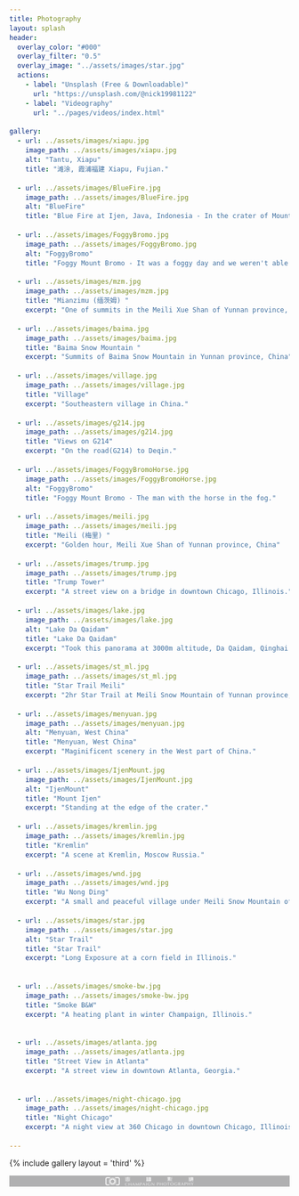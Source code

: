 ```yaml
---
title: Photography
layout: splash
header:
  overlay_color: "#000"
  overlay_filter: "0.5"
  overlay_image: "../assets/images/star.jpg"
  actions:
    - label: "Unsplash (Free & Downloadable)"
      url: "https://unsplash.com/@nick19981122"
    - label: "Videography"
      url: "../pages/videos/index.html"

gallery:
  - url: ../assets/images/xiapu.jpg
    image_path: ../assets/images/xiapu.jpg
    alt: "Tantu, Xiapu"
    title: "滩涂, 霞浦福建 Xiapu, Fujian."

  - url: ../assets/images/BlueFire.jpg
    image_path: ../assets/images/BlueFire.jpg
    alt: "BlueFire"
    title: "Blue Fire at Ijen, Java, Indonesia - In the crater of Mount Ijen."

  - url: ../assets/images/FoggyBromo.jpg
    image_path: ../assets/images/FoggyBromo.jpg
    alt: "FoggyBromo"
    title: "Foggy Mount Bromo - It was a foggy day and we weren't able to see the full Mount Bromo."

  - url: ../assets/images/mzm.jpg
    image_path: ../assets/images/mzm.jpg
    title: "Mianzimu (缅茨姆) "
    excerpt: "One of summits in the Meili Xue Shan of Yunnan province, China"

  - url: ../assets/images/baima.jpg
    image_path: ../assets/images/baima.jpg
    title: "Baima Snow Mountain "
    excerpt: "Summits of Baima Snow Mountain in Yunnan province, China"

  - url: ../assets/images/village.jpg
    image_path: ../assets/images/village.jpg
    title: "Village"
    excerpt: "Southeastern village in China."

  - url: ../assets/images/g214.jpg
    image_path: ../assets/images/g214.jpg
    title: "Views on G214"
    excerpt: "On the road(G214) to Deqin."

  - url: ../assets/images/FoggyBromoHorse.jpg
    image_path: ../assets/images/FoggyBromoHorse.jpg
    alt: "FoggyBromo"
    title: "Foggy Mount Bromo - The man with the horse in the fog."

  - url: ../assets/images/meili.jpg
    image_path: ../assets/images/meili.jpg
    title: "Meili (梅里) "
    excerpt: "Golden hour, Meili Xue Shan of Yunnan province, China"

  - url: ../assets/images/trump.jpg
    image_path: ../assets/images/trump.jpg
    title: "Trump Tower"
    excerpt: "A street view on a bridge in downtown Chicago, Illinois."

  - url: ../assets/images/lake.jpg
    image_path: ../assets/images/lake.jpg
    alt: "Lake Da Qaidam"
    title: "Lake Da Qaidam"
    excerpt: "Took this panorama at 3000m altitude, Da Qaidam, Qinghai Northwestern China."

  - url: ../assets/images/st_ml.jpg
    image_path: ../assets/images/st_ml.jpg
    title: "Star Trail Meili"
    excerpt: "2hr Star Trail at Meili Snow Mountain of Yunnan province, China"

  - url: ../assets/images/menyuan.jpg
    image_path: ../assets/images/menyuan.jpg
    alt: "Menyuan, West China"
    title: "Menyuan, West China"
    excerpt: "Maginificent scenery in the West part of China."

  - url: ../assets/images/IjenMount.jpg
    image_path: ../assets/images/IjenMount.jpg
    alt: "IjenMount"
    title: "Mount Ijen"
    excerpt: "Standing at the edge of the crater."

  - url: ../assets/images/kremlin.jpg
    image_path: ../assets/images/kremlin.jpg
    title: "Kremlin"
    excerpt: "A scene at Kremlin, Moscow Russia."

  - url: ../assets/images/wnd.jpg
    image_path: ../assets/images/wnd.jpg
    title: "Wu Nong Ding"
    excerpt: "A small and peaceful village under Meili Snow Mountain of Yunnan province, China"

  - url: ../assets/images/star.jpg
    image_path: ../assets/images/star.jpg
    alt: "Star Trail"
    title: "Star Trail"
    excerpt: "Long Exposure at a corn field in Illinois."


  - url: ../assets/images/smoke-bw.jpg
    image_path: ../assets/images/smoke-bw.jpg
    title: "Smoke B&W"
    excerpt: "A heating plant in winter Champaign, Illinois."


  - url: ../assets/images/atlanta.jpg
    image_path: ../assets/images/atlanta.jpg
    title: "Street View in Atlanta"
    excerpt: "A street view in downtown Atlanta, Georgia."


  - url: ../assets/images/night-chicago.jpg
    image_path: ../assets/images/night-chicago.jpg
    title: "Night Chicago"
    excerpt: "A night view at 360 Chicago in downtown Chicago, Illinois."
 
---
```


{% include gallery layout = 'third' %}


<!-- {% include feature_row id="feature_row2" type="left" %}

{% include feature_row id="feature_row3" type="right" %}

{% include feature_row id="feature_row4" type="center" %} -->


![Champaign Photography](../assets/images/XBYL.png)
